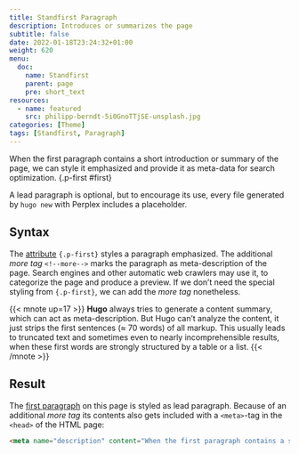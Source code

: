 ```yaml
---
title: Standfirst Paragraph
description: Introduces or summarizes the page
subtitle: false
date: 2022-01-18T23:24:32+01:00 
weight: 620
menu:
  doc:
    name: Standfirst
    parent: page
    pre: short_text
resources:
  - name: featured
    src: philipp-berndt-5i0GnoTTjSE-unsplash.jpg
categories: [Theme]
tags: [Standfirst, Paragraph]
---
```


When the first paragraph contains a short introduction or summary of the page, we can style it emphasized and provide it as meta-data for search optimization.
{.p-first #first} <!--more-->

A lead paragraph is optional, but to encourage its use, every file generated by `hugo new` with Perplex includes a placeholder.  

## Syntax
The [attribute](/doc/attribute) `{.p-first}` styles a paragraph emphasized. The additional _more tag_ `<!--more-->` marks the paragraph as meta-description of the page. Search engines and other automatic web crawlers may use it, to categorize the page and produce a preview. If we don’t need the special styling from `{.p-first}`, we can add the _more tag_ nonetheless.

{{< mnote up=17 >}}
**Hugo** always tries to generate a content summary, which can act as meta-description. But Hugo can’t analyze the content, it just strips the first sentences (≈ 70 words) of all markup. This usually leads to truncated text and sometimes even to nearly incomprehensible results, when these first words are strongly structured by a table or a list.
{{< /mnote >}}

## Result
The [first paragraph](#first) on this page is styled as lead paragraph. Because of an additional _more tag_ its contents also gets included with a `<meta>`-tag in the `<head>` of the HTML page:

```html
<meta name="description" content="When the first paragraph contains a short introduction or summary of the page, we can style it emphasized and provide it as meta-data for search optimization.">
```
